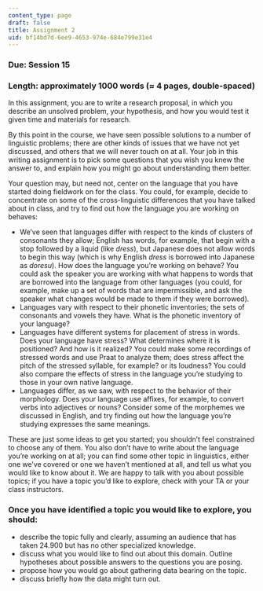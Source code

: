 ```yaml
---
content_type: page
draft: false
title: Assignment 2
uid: bf14bd7d-6ee9-4653-974e-684e799e31e4
---
```

### Due: Session 15

### Length: approximately 1000 words (≈ 4 pages, double-spaced)

In this assignment, you are to write a research proposal, in which you describe an unsolved problem, your hypothesis, and how you would test it given time and materials for research. 

By this point in the course, we have seen possible solutions to a number of linguistic problems; there are other kinds of issues that we have not yet discussed, and others that we will never touch on at all. Your job in this writing assignment is to pick some questions that you wish you knew the answer to, and explain how you might go about understanding them better. 

Your question may, but need not, center on the language that you have started doing fieldwork on for the class. You could, for example, decide to concentrate on some of the cross-linguistic differences that you have talked about in class, and try to find out how the language you are working on behaves: 

- We’ve seen that languages differ with respect to the kinds of clusters of consonants they allow; English has words, for example, that begin with a stop followed by a liquid (like *dress*), but Japanese does not allow words to begin this way (which is why English *dress* is borrowed into Japanese as *doresu*). How does the language you’re working on behave? You could ask the speaker you are working with what happens to words that are borrowed into the language from other languages (you could, for example, make up a set of words that are impermissible, and ask the speaker what changes would be made to them if they were borrowed). 
- Languages vary with respect to their phonetic inventories; the sets of consonants and vowels they have. What is the phonetic inventory of your language? 
- Languages have different systems for placement of stress in words. Does your language have stress? What determines where it is positioned? And how is it realized? You could make some recordings of stressed words and use Praat to analyze them; does stress affect the pitch of the stressed syllable, for example? or its loudness? You could also compare the effects of stress in the language you’re studying to those in your own native language. 
- Languages differ, as we saw, with respect to the behavior of their morphology. Does your language use affixes, for example, to convert verbs into adjectives or nouns? Consider some of the morphemes we discussed in English, and try finding out how the language you’re studying expresses the same meanings. 

These are just some ideas to get you started; you shouldn’t feel constrained to choose any of them. You also don’t have to write about the language you’re working on at all; you can find some other topic in linguistics, either one we’ve covered or one we haven’t mentioned at all, and tell us what you would like to know about it. We are happy to talk with you about possible topics; if you have a topic you’d like to explore, check with your TA or your class instructors.

### Once you have identified a topic you would like to explore, you should: 

- describe the topic fully and clearly, assuming an audience that has taken 24.900 but has no other specialized knowledge. 
- discuss what you would like to find out about this domain. Outline hypotheses about possible answers to the questions you are posing. 
- propose how you would go about gathering data bearing on the topic. 
- discuss briefly how the data might turn out.